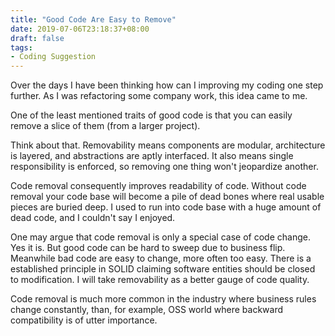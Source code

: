 ```yaml
---
title: "Good Code Are Easy to Remove"
date: 2019-07-06T23:18:37+08:00
draft: false
tags:
- Coding Suggestion
---
```


Over the days I have been thinking how can I improving my coding one step further. As I was refactoring some company work, this idea came to me.

One of the least mentioned traits of good code is that you can easily remove a slice of them (from a larger project).

Think about that. Removability means components are modular, architecture is layered, and abstractions are aptly interfaced. It also means single responsibility is enforced, so removing one thing won't jeopardize another.

Code removal consequently improves readability of code. Without code removal your code base will become a pile of dead bones where real usable pieces are buried deep. I used to run into code base with a huge amount of dead code, and I couldn't say I enjoyed.

One may argue that code removal is only a special case of code change. Yes it is. But good code can be hard to sweep due to business flip. Meanwhile bad code are easy to change, more often too easy. There is a established principle in SOLID claiming software entities should be closed to modification. I will take removability as a better gauge of code quality.

Code removal is much more common in the industry where business rules change constantly, than, for example, OSS world where backward compatibility is of utter importance.